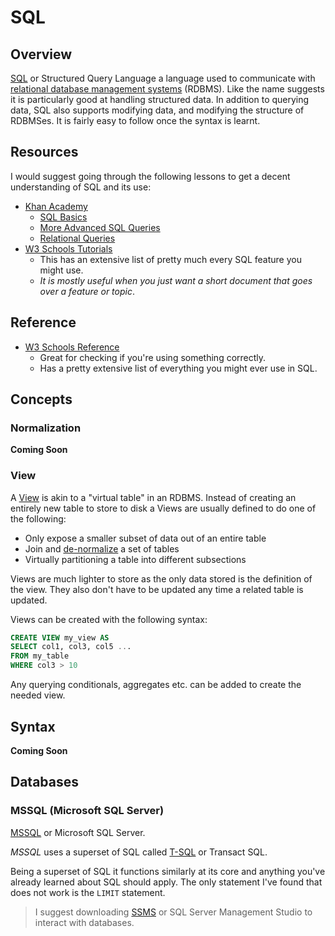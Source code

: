# SQL

## Overview 

[SQL](https://en.wikipedia.org/wiki/SQL) or Structured Query Language a language used to communicate with [relational database management systems](https://en.wikipedia.org/wiki/Relational_database_management_system) (RDBMS). Like the name suggests it is particularly good at handling structured data. In addition to querying data, SQL also supports modifying data, and modifying the structure of RDBMSes. It is fairly easy to follow once the syntax is learnt.

## Resources 

I would suggest going through the following lessons to get a decent understanding of SQL and its use:

- [Khan Academy](https://www.khanacademy.org/computing/computer-programming/sql) 
  - [SQL Basics](https://www.khanacademy.org/computing/computer-programming/sql#sql-basics)
  - [More Advanced SQL Queries](https://www.khanacademy.org/computing/computer-programming/sql#more-advanced-sql-queries)
  - [Relational Queries](https://www.khanacademy.org/computing/computer-programming/sql#modifying-databases-with-sql)
- [W3 Schools Tutorials](https://www.w3schools.com/sql/default.asp)
  - This has an extensive list of pretty much every SQL feature you might use.
  - *It is mostly useful when you just want a short document that goes over a feature or topic*.

## Reference

- [W3 Schools Reference](https://www.w3schools.com/sql/sql_ref_keywords.asp)
  - Great for checking if you're using something correctly.
  - Has a pretty extensive list of everything you might ever use in SQL.

## Concepts 

### Normalization

**Coming Soon**

### View

A [View](https://en.wikipedia.org/wiki/View_(SQL)) is akin to a "virtual table" in an RDBMS. Instead of creating an entirely new table to store to disk a Views are usually defined to do one of the following: 

- Only expose a smaller subset of data out of an entire table
- Join and [de-normalize](#normalization) a set of tables
- Virtually partitioning a table into different subsections

Views are much lighter to store as the only data stored is the definition of the view. They also don't have to be updated any time a related table is updated. 

Views can be created with the following syntax:

```sql
CREATE VIEW my_view AS
SELECT col1, col3, col5 ...
FROM my_table
WHERE col3 > 10
```

Any querying conditionals, aggregates etc. can be added to create the needed view.

## Syntax

**Coming Soon**

## Databases

### MSSQL (Microsoft SQL Server)

[MSSQL](https://en.wikipedia.org/wiki/Microsoft_SQL_Server) or Microsoft SQL Server.

*MSSQL* uses a superset of SQL called [T-SQL](https://www.simplilearn.com/tutorials/sql-tutorial/transact-sql) or Transact SQL.

Being a superset of SQL it functions similarly at its core and anything you've already learned about SQL should apply. The only statement I've found that does not work is the `LIMIT` statement.

> I suggest downloading [SSMS](https://learn.microsoft.com/en-us/sql/ssms/download-sql-server-management-studio-ssms?view=sql-server-ver16) or SQL Server Management Studio to interact with databases.
